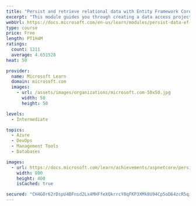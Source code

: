 ```yaml
---
title: "Persist and retrieve relational data with Entity Framework Core"
excerpt: "This module guides you through creating a data access project, connecting to a relational database, and writing CRUD queries."
webUrl: https://docs.microsoft.com/en-us/learn/modules/persist-data-ef-core/
type: course
price: Free
length: PT1H4M
ratings:
  count: 1211
  average: 4.651528
heat: 50

provider:
  name: Microsoft Learn
  domain: microsoft.com
  images:
    - url: /assets/images/organizations/microsoft.com-50x50.jpg
      width: 50
      height: 50

levels:
  - Intermediate

topics:
  - Azure
  - DevOps
  - Management Tools
  - Databases

images:
  - url: https://docs.microsoft.com/learn/achievements/aspnetcore/persist-data-ef-core-social.png
    width: 800
    height: 400
    isCached: true

secured: "CH4GOr62rDspU4BFnsd2Lx4MHFfeXQkrrcY0qFKP3XMk8U94Cp5oD64zcR5qieDZzLEBQ5itgB/0dRihQkbsZkg3zsOm1K8zdm1+dllHCmGbn2vYm/IFfu7jyACMeyBLIXRse0/1BbfSr+baZDpou2LNGchGhLrhYwjcrfUPfG8i5AwuJfSj46nxGhARlMc3Ys+iYjglHhvtF6np8Ju5Anpq9tdLoehEa7DoeA7dV4I4ZS49qD7GhFGdPOQecSV2kg6ln45lYKHWsBxZ49+AKOXdg100mJjGqZmtC1t8o74Snwata63bBbqC2DZk+hglS+fwakGkGnYPFvM+U4anA3y/cTr9/tpg3key999a8u1mRKKULyhB6P4DenqrPgSQQmYal0B0WrlcMhtyHV9TUHsK+m+XCYGpGYGl3fJtcM0=;5xzEWtKLbNJokaspJ1xoDw=="
---
```


